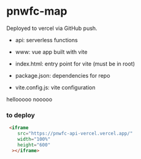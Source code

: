 # pnwfc-map

Deployed to vercel via GitHub push.

 * api: serverless functions
 * www: vue app built with vite

 * index.html: entry point for vite (must be in root)
 * package.json: dependencies for repo
 * vite.config.js: vite configuration

 hellooooo
 nooooo

### to deploy
``` html
 <iframe 
    src="https://pnwfc-api-vercel.vercel.app/" 
    width="100%" 
    height="600" 
  ></iframe>
```
